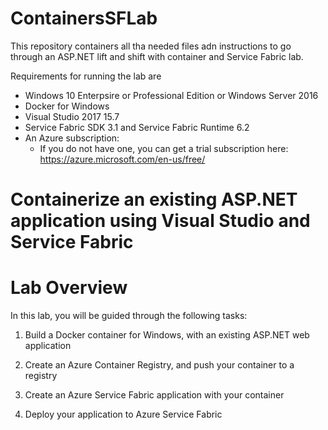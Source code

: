 # ContainersSFLab

This repository containers all tha needed files adn instructions to go through an ASP.NET lift and shift with container and Service Fabric lab.

Requirements for running the lab are

- Windows 10 Enterpsire or Professional Edition or Windows Server 2016
- Docker for Windows
- Visual Studio 2017 15.7
- Service Fabric SDK 3.1 and Service Fabric Runtime 6.2
- An Azure subscription:
    - If you do not have one, you can get a trial subscription here: https://azure.microsoft.com/en-us/free/

# Containerize an existing ASP.NET application using Visual Studio and Service Fabric

# Lab Overview

In this lab, you will be guided through the following tasks:

1.  Build a Docker container for Windows, with an existing ASP.NET web
    application

1.  Create an Azure Container Registry, and push your container to a
    registry

1.  Create an Azure Service Fabric application with your container

1.  Deploy your application to Azure Service Fabric